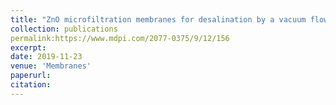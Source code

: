 ```yaml
---
title: "ZnO microfiltration membranes for desalination by a vacuum flow-through evaporation method"
collection: publications
permalink:https://www.mdpi.com/2077-0375/9/12/156
excerpt: 
date: 2019-11-23
venue: 'Membranes'
paperurl:
citation:
---
```



